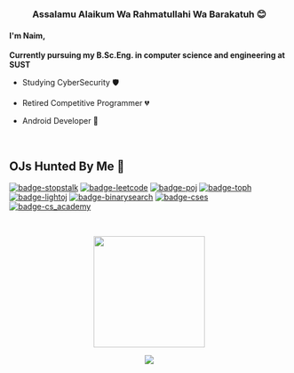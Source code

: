 <h3> <p align = "center" color = "cyan"> Assalamu Alaikum Wa Rahmatullahi Wa Barakatuh 😊 </p> </h3>

#### I'm Naim,<br />
**Currently pursuing my B.Sc.Eng. in  computer science and engineering at SUST**

- Studying CyberSecurity 🛡️

- Retired Competitive Programmer 💔

- Android Developer 🍭

<br />


## OJs Hunted By Me 🤠
[![badge-stopstalk](https://img.shields.io/badge/-stopstalk-00c01c?style=for-the-badge&logo=stopstalk&logoColor=white&labelColor=21223e)](https://www.stopstalk.com/user/profile/SSJ_naiM)
[![badge-leetcode](https://img.shields.io/badge/-leetcode-00c01c?style=for-the-badge&logoColor=white&labelColor=21223e)](https://leetcode.com/i_o__o_i/)
[![badge-poj](https://img.shields.io/badge/-poj-00c01c?style=for-the-badge&logo=poj&logoColor=white&labelColor=21223e)](http://poj.org/userstatus?user_id=i_o__o_i)
[![badge-toph](https://img.shields.io/badge/-toph-00c01c?style=for-the-badge&logo=toph&logoColor=white&labelColor=21223e)](https://toph.co/u/Naimul)
[![badge-lightoj](https://img.shields.io/badge/-lightoj-00c01c?style=for-the-badge&logo=lightoj&logoColor=white&labelColor=21223e)](https://lightoj.com/user/naim19)
[![badge-binarysearch](https://img.shields.io/badge/-binarysearch-00c01c?style=for-the-badge&logo=binarysearch&logoColor=white&labelColor=21223e)](https://binarysearch.com/@/Naim)
[![badge-cses](https://img.shields.io/badge/-cses-00c01c?style=for-the-badge&logo=cses&logoColor=white&labelColor=21223e)](https://cses.fi/user/30500)
[![badge-cs_academy](https://img.shields.io/badge/-cs_academy-00c01c?style=for-the-badge&logo=cs_academy&logoColor=white&labelColor=21223e)](https://csacademy.com/user/SSJ_naiM)


<br />

<p align = "center">

<img height = "200" src = "https://github-readme-stats.vercel.app/api?username=NaimulIslam9m&count_private=true&show_icons=true" />


</p>

<p align = "center">

<img src = "https://github-profile-trophy.vercel.app/?username=NaimulIslam9m&row=2&margin-w=5&margin-h=5&count_private=true" />

</p>
